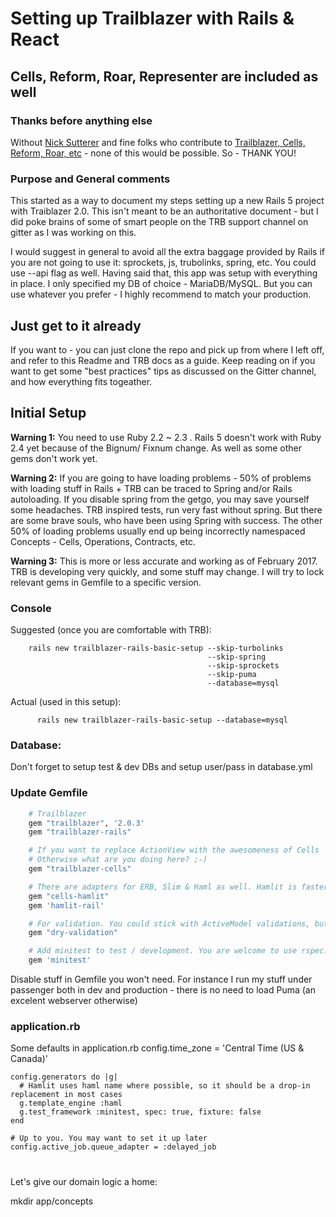 # Setting up Trailblazer with Rails & React
## Cells, Reform, Roar, Representer are included as well

### Thanks before anything else
Without [Nick Sutterer](https://github.com/apotonick) and fine folks who contribute to [Trailblazer, Cells, Reform, Roar, 
etc](http://trailblazer.to/)  - none of this would be possible. So - THANK YOU!

### Purpose and General comments

This started as a way to document my steps setting up a new Rails 5 project with Traiblazer 2.0. This isn't meant to be an authoritative document - but I did poke brains of some of smart people on the TRB support channel on gitter as I was working on this. 

I would suggest in general to avoid all the extra baggage provided by Rails if you are not going to use it: sprockets, js, trubolinks, spring, etc. You could use --api flag as well. Having said that, this app was setup with everything in place. I only specified my DB of choice - MariaDB/MySQL. But you can use whatever you prefer - I highly recommend to match your production.



## Just get to it already
If you want to - you can just clone the repo and pick up from where I left off, and refer to this Readme and TRB docs as a guide. Keep reading on if you want to get some "best practices" tips as discussed on the Gitter channel, and how everything fits togeather. 


## Initial Setup
**Warning 1:** You need to use Ruby 2.2 ~ 2.3 . Rails 5 doesn't work with Ruby 2.4 yet because of the Bignum/ Fixnum change. As well as some other gems don't work yet.

**Warning 2:** If you are going to have loading problems - 50% of problems with loading stuff in Rails + TRB can be traced to Spring and/or Rails autoloading. If you disable spring from the getgo, you may save yourself some headaches. TRB inspired tests, run very fast without spring. But there are some brave souls, who have been using Spring with success. The other 50% of loading problems usually end up being incorrectly namespaced Concepts - Cells, Operations, Contracts, etc.
 
**Warning 3:** This is more or less accurate and working as of February 2017. TRB is developing very quickly, and some stuff may change. I will try to lock relevant gems in Gemfile to a specific version.  

### Console

Suggested (once you are comfortable with TRB):
```shell
    rails new trailblazer-rails-basic-setup --skip-turbolinks 
                                            --skip-spring 
                                            --skip-sprockets 
                                            --skip-puma 
                                            --database=mysql
```
Actual (used in this setup):
```shell
      rails new trailblazer-rails-basic-setup --database=mysql
```


### Database:
Don't forget to setup test & dev DBs and setup user/pass in database.yml


### Update Gemfile

```ruby
    # Trailblazer
    gem "trailblazer", '2.0.3'
    gem "trailblazer-rails"

    # If you want to replace ActionView with the awesomeness of Cells
    # Otherwise what are you doing here? ;-)
    gem "trailblazer-cells"

    # There are adapters for ERB, Slim & Haml as well. Hamlit is faster than both.
    gem "cells-hamlit"
    gem 'hamlit-rail'

    # For validation. You could stick with ActiveModel validations, but dry.rb stuff is nicer IMHO
    gem "dry-validation"

    # Add minitest to test / development. You are welcome to use rspec.
    gem 'minitest'
```
Disable stuff in Gemfile you won't need. For instance I run my stuff under passenger both in dev and production - there is no need to load Puma 
(an excelent webserver otherwise)

### application.rb
Some defaults in application.rb
    config.time_zone = 'Central Time (US & Canada)'

    config.generators do |g|
      # Hamlit uses haml name where possible, so it should be a drop-in replacement in most cases
      g.template_engine :haml
      g.test_framework :minitest, spec: true, fixture: false
    end

    # Up to you. You may want to set it up later
    config.active_job.queue_adapter = :delayed_job




#

Let's give our domain logic a home:

mkdir app/concepts
